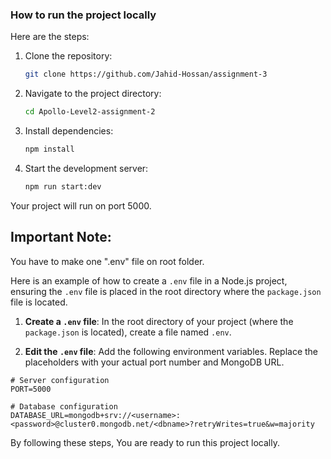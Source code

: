 ### How to run the project locally

Here are the steps:

1. Clone the repository:

   ```bash
   git clone https://github.com/Jahid-Hossan/assignment-3
   ```

2. Navigate to the project directory:

   ```bash
   cd Apollo-Level2-assignment-2
   ```

3. Install dependencies:

   ```bash
   npm install
   ```

4. Start the development server:
   ```bash
   npm run start:dev
   ```

Your project will run on port 5000.

## Important Note:

You have to make one ".env" file on root folder.

Here is an example of how to create a `.env` file in a Node.js project, ensuring the `.env` file is placed in the root directory where the `package.json` file is located.

1. **Create a `.env` file**: In the root directory of your project (where the `package.json` is located), create a file named `.env`.

2. **Edit the `.env` file**: Add the following environment variables. Replace the placeholders with your actual port number and MongoDB URL.

```dotenv
# Server configuration
PORT=5000

# Database configuration
DATABASE_URL=mongodb+srv://<username>:<password>@cluster0.mongodb.net/<dbname>?retryWrites=true&w=majority
```

By following these steps, You are ready to run this project locally.
